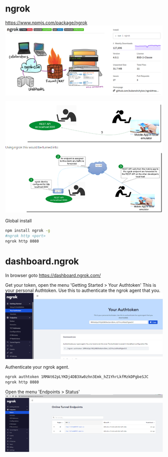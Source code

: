 # ngrok 
https://www.npmjs.com/package/ngrok
![alt text](resources/npm-ngrok.PNG "Title")

![alt text](resources/how-it-works.PNG "Title")

Global install
```bash
npm install ngrok -g
#ngrok http <port>
ngrok http 8080
```

# dashboard.ngrok
In browser goto https://dashboard.ngrok.com/

Get your token, open the menu 'Getting Started > Your Authtoken'
This is your personal Authtoken. Use this to authenticate the ngrok agent that you.
![alt text](resources/ngrok-your-authtoken.PNG "Title")



Authenticate your ngrok agent.
```bash
ngrok authtoken 1RMAt62pLYKDj4DB3Xw0zhn3Emk_hZ1YhrLkfMzkDPgbeSJC
ngrok http 8080
```

Open the menu 'Endpoints > Status'
![alt text](resources/ngrok-endpoint.PNG "Title")


